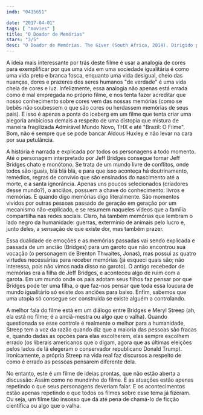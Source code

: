 ```yaml
---
imdb: "0435651"

date: "2017-04-01"
tags: [ "movies" ]
title: "O Doador de Memórias"
stars: "3/5"
desc: "O Doador de Memórias. The Giver (South Africa, 2014). Dirigido por Phillip Noyce. Escrito por Michael Mitnick, Robert B. Weide, Lois Lowry. Com Jeff Bridges (The Giver), Meryl Streep (Chief Elder), Brenton Thwaites (Jonas), Alexander Skarsgård (Father), Katie Holmes (Mother), Odeya Rush (Fiona), Cameron Monaghan (Asher), Taylor Swift (Rosemary), Emma Tremblay (Lilly)."
---
```

A ideia mais interessante por trás deste filme é usar a analogia de cores para exemplificar por que uma vida em uma sociedade igualitária é como uma vida preto e branca fosca, enquanto uma vida desigual, cheio das nuanças, dores e prazeres dos seres humanos "de verdade" é uma vida cheia de cores e luz. Infelizmente, essa analogia não apenas está errada como é mal empregada no próprio filme, e nos tenta fazer acreditar que nosso conhecimento sobre cores vem das nossas memórias (como se bebês não soubessem o que são cores ou herdassem memórias de seus pais). E isso é apenas a ponta do iceberg em um filme que tenta criar uma alegoria ambiciosa demais a respeito de uma distopia que mistura de maneira fragilizada Admirável Mundo Novo, THX e até "Brazil: O Filme". Bom, não é sempre que se pode bancar Aldous Huxley e não levar na cara por sua petulância.

A história é narrada e explicada por todos os personagens a todo momento. Até o personagem interpretado por Jeff Bridges consegue tornar Jeff Bridges chato e monótono. Se trata de um mundo livre de conflitos, onde todos são iguais, blá blá blá, e para que isso aconteça há doutrinamento, remédios, regras de convívio que são ensinados do nascimento até a morte, e a santa ignorância. Apenas uns poucos selecionados (criadores desse mundo?), o anciãos, possuem a chave do conhecimento: livros e memórias. E quando digo memórias digo literalmente. São momentos vividos por outras pessoas passado de geração em geração por um mecanismo não-explicado, e se resumem naqueles vídeos que a família compartilha nas redes sociais. Claro, há também memórias que lembram o lado negro da humanidade: guerras, extermínio de animais pelo lucro e, junto deles, a sensação de que existe dor, mas também prazer.

Essa dualidade de emoções e as memórias passadas vai sendo explicada e passada de um ancião (Bridges) para um garoto que não encontrou sua vocação (o personagem de Brenton Thwaites, Jonas), mas possui as quatro virtudes necessárias para receber memórias (já esqueci quais são; não interessa, pois não vimos nada disso no garoto). O antigo recebedor de memórias era a filha de Jeff Bridges, e aconteceu algo de ruim com a garota. Em um mundo onde os pais adotam seus filhos faz pensar por que Bridges pode ter uma filha, o que faz-nos pensar que toda essa loucura de mundo igualitário só existe dos anciões para baixo. Enfim, sabemos que uma utopia só consegue ser construída se existe alguém a controlando.

A melhor fala do filme está em um diálogo entre Bridges e Meryl Streep (ah, ela está no filme; é a anciã-mestra ou algo que o valha). Quando questionada se esse controle é realmente o melhor para a humanidade, Streep tem a voz da razão quando diz que a maioria das pessoas são fracas e, quando dadas as opções para elas escolherem, elas sempre escolhem errado (os liberais americanos que o digam, agora que as últimas eleições pelos lados de lá elegeram o conservador republicano Donald Trump). Ironicamente, a própria Streep na vida real faz discursos a respeito de como é errado as pessoas pensarem diferente dela.

No entanto, este é um filme de ideias prontas, que não estão aberta a discussão. Assim como no mundinho do filme. E as atuações estão apenas repetindo o que seus personagens deveriam falar. E os acontecimentos estão apenas repetindo o que todos os filmes sobre esse tema já fizeram. Ou seja, um filme tão insosso que dá até pena de chamá-lo de ficção científica ou algo que o valha.
